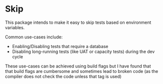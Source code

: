 # Skip

This package intends to make it easy to skip tests based on environment variables.

Common use-cases include:
* Enabling/Disabling tests that require a database
* Disabling long-running tests (like UAT or capacity tests) during the dev cycle

These use-cases can be achieved using build flags but I have found that that build flags are cumbersome and sometimes lead to broken code 
(as the compiler does not check the code unless that tag is used)
